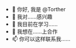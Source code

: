 - 👋 你好, 我是 @Torther
- 👀 我对……感兴趣
- 🌱 我目前在学习……
- 💞️ 我想在……上合作
- 📫 你可以这样联系我……

<!---
Torther/Torther is a ✨ special ✨ repository because its `README.md` (this file) appears on your GitHub profile.
You can click the Preview link to take a look at your changes.
--->
